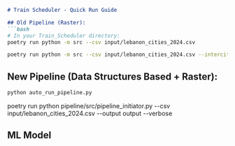 ```markdown
# Train Scheduler - Quick Run Guide

## Old Pipeline (Raster):
```bash
# In your Train_Scheduler directory:
poetry run python -m src --csv input/lebanon_cities_2024.csv
```

```bash
poetry run python -m src --csv input/lebanon_cities_2024.csv --intercity
```


## New Pipeline (Data Structures Based + Raster):

```bash
python auto_run_pipeline.py
```

poetry run python pipeline/src/pipeline_initiator.py --csv input/lebanon_cities_2024.csv --output output --verbose

## ML Model

